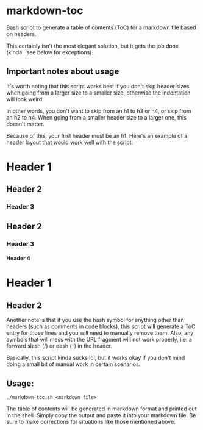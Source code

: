 # markdown-toc
Bash script to generate a table of contents (ToC) for a markdown file based on headers. 

This certainly isn't the most elegant solution, but it gets the job done (kinda...see below for exceptions).

## Important notes about usage

It's worth noting that this script works best if you don't skip header sizes when going from a larger size to a smaller size, otherwise the indentation will look weird. 

In other words, you don't want to skip from an h1 to h3 or h4, or skip from an h2 to h4. When going from a smaller header size to a larger one, this doesn't matter.

Because of this, your first header must be an h1. Here's an example of a header layout that would work well with the script:

# Header 1

## Header 2

### Header 3

## Header 2

### Header 3

#### Header 4

# Header 1

## Header 2


Another note is that if you use the hash symbol for anything other than headers (such as comments in code blocks), this script will generate a ToC entry for those lines and you will need to manually remove them. Also, any symbols that will mess with the URL fragment will not work properly, i.e. a forward slash (/) or dash (-) in the header.

Basically, this script kinda sucks lol, but it works okay if you don't mind doing a small bit of manual work in certain scenarios.



## Usage:
```
./markdown-toc.sh <markdown file>
```
The table of contents will be generated in markdown format and printed out in the shell. Simply copy the output and paste it into your markdown file. Be sure to make corrections for situations like those mentioned above.
